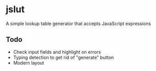 # jslut

A simple lookup table generator that accepts JavaScript expressions

## Todo
* Check input fields and highlight on errors
* Typing detection to get rid of "generate" button
* Modern layout